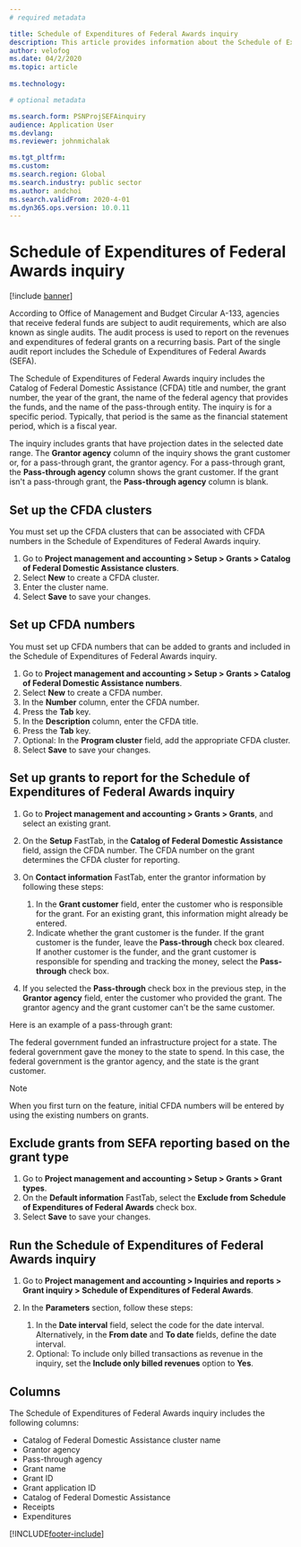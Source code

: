 ```yaml
---
# required metadata

title: Schedule of Expenditures of Federal Awards inquiry
description: This article provides information about the Schedule of Expenditures of Federal Awards inquiry.
author: velofog
ms.date: 04/2/2020
ms.topic: article
 
ms.technology: 

# optional metadata

ms.search.form: PSNProjSEFAinquiry 
audience: Application User
ms.devlang: 
ms.reviewer: johnmichalak

ms.tgt_pltfrm: 
ms.custom: 
ms.search.region: Global
ms.search.industry: public sector
ms.author: andchoi
ms.search.validFrom: 2020-4-01
ms.dyn365.ops.version: 10.0.11
---
```


# Schedule of Expenditures of Federal Awards inquiry

[!include [banner](../includes/banner.md)]

According to Office of Management and Budget Circular A-133, agencies that receive federal funds are subject to audit requirements, which are also known as single audits. The audit process is used to report on the revenues and expenditures of federal grants on a recurring basis. Part of the single audit report includes the Schedule of Expenditures of Federal Awards (SEFA).

The Schedule of Expenditures of Federal Awards inquiry includes the Catalog of Federal Domestic Assistance (CFDA) title and number, the grant number, the year of the grant, the name of the federal agency that provides the funds, and the name of the pass-through entity. The inquiry is for a specific period. Typically, that period is the same as the financial statement period, which is a fiscal year.

The inquiry includes grants that have projection dates in the selected date range. The **Grantor agency** column of the inquiry shows the grant customer or, for a pass-through grant, the grantor agency. For a pass-through grant, the **Pass-through agency** column shows the grant customer. If the grant isn't a pass-through grant, the **Pass-through agency** column is blank.

## Set up the CFDA clusters

You must set up the CFDA clusters that can be associated with CFDA numbers in the Schedule of Expenditures of Federal Awards inquiry.

1. Go to **Project management and accounting \> Setup \> Grants \> Catalog of Federal Domestic Assistance clusters**.
2. Select **New** to create a CFDA cluster.
3. Enter the cluster name.
4. Select **Save** to save your changes.

## Set up CFDA numbers

You must set up CFDA numbers that can be added to grants and included in the Schedule of Expenditures of Federal Awards inquiry.

1. Go to **Project management and accounting \> Setup \> Grants \> Catalog of Federal Domestic Assistance numbers**.
2. Select **New** to create a CFDA number.
3. In the **Number** column, enter the CFDA number.
4. Press the **Tab** key.
5. In the **Description** column, enter the CFDA title.
6. Press the **Tab** key.
7. Optional: In the **Program cluster** field, add the appropriate CFDA cluster.
8. Select **Save** to save your changes.

## Set up grants to report for the Schedule of Expenditures of Federal Awards inquiry

1. Go to **Project management and accounting \> Grants \> Grants**, and select an existing grant.
2. On the **Setup** FastTab, in the **Catalog of Federal Domestic Assistance** field, assign the CFDA number. The CFDA number on the grant determines the CFDA cluster for reporting.
3. On **Contact information** FastTab, enter the grantor information by following these steps:

    1. In the **Grant customer** field, enter the customer who is responsible for the grant. For an existing grant, this information might already be entered.
    2. Indicate whether the grant customer is the funder. If the grant customer is the funder, leave the **Pass-through** check box cleared. If another customer is the funder, and the grant customer is responsible for spending and tracking the money, select the **Pass-through** check box.

4. If you selected the **Pass-through** check box in the previous step, in the **Grantor agency** field, enter the customer who provided the grant. The grantor agency and the grant customer can't be the same customer.

Here is an example of a pass-through grant:

The federal government funded an infrastructure project for a state. The federal government gave the money to the state to spend. In this case, the federal government is the grantor agency, and the state is the grant customer.

> [!NOTE] 
> When you first turn on the feature, initial CFDA numbers will be entered by using the existing numbers on grants.

## Exclude grants from SEFA reporting based on the grant type

1. Go to **Project management and accounting \> Setup \> Grants \> Grant types**.
2. On the **Default information** FastTab, select the **Exclude from Schedule of Expenditures of Federal Awards** check box.
3. Select **Save** to save your changes.

## Run the Schedule of Expenditures of Federal Awards inquiry

1. Go to **Project management and accounting \> Inquiries and reports \> Grant inquiry \> Schedule of Expenditures of Federal Awards**.
2. In the **Parameters** section, follow these steps:

    1. In the **Date interval** field, select the code for the date interval. Alternatively, in the **From date** and **To date** fields, define the date interval.
    2. Optional: To include only billed transactions as revenue in the inquiry, set the **Include only billed revenues** option to **Yes**.

## Columns

The Schedule of Expenditures of Federal Awards inquiry includes the following columns:

- Catalog of Federal Domestic Assistance cluster name
- Grantor agency
- Pass-through agency
- Grant name
- Grant ID
- Grant application ID
- Catalog of Federal Domestic Assistance
- Receipts
- Expenditures


[!INCLUDE[footer-include](../includes/footer-banner.md)]